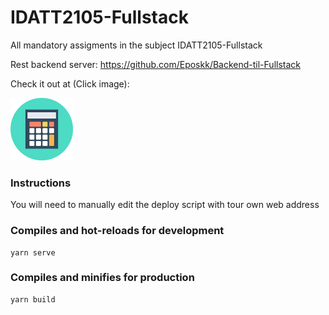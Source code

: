 # IDATT2105-Fullstack

All mandatory assigments in the subject IDATT2105-Fullstack

Rest backend server: https://github.com/Eposkk/Backend-til-Fullstack

Check it out at (Click image):

<a href='http://www.dudensomflytta.no'> <img alt="CalcIcon" src="https://raw.githubusercontent.com/Eposkk/IDATT2105-Fullstack/master/src/assets/logo.png" width=100/></a>

### Instructions
You will need to manually edit the deploy script with tour own web address

### Compiles and hot-reloads for development
```
yarn serve
```

### Compiles and minifies for production
```
yarn build
```
